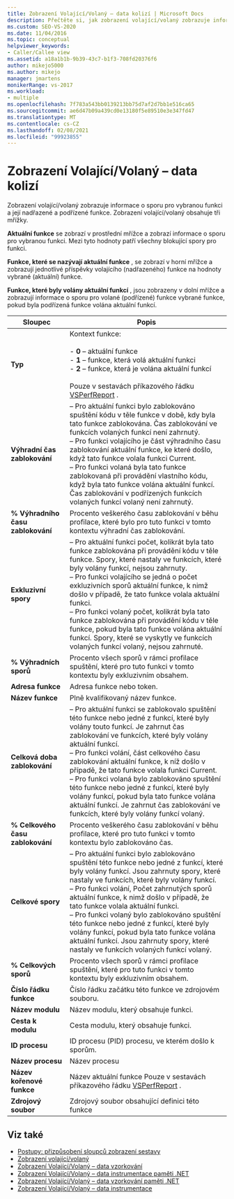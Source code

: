 ```yaml
---
title: Zobrazení Volající/Volaný – data kolizí | Microsoft Docs
description: Přečtěte si, jak zobrazení volající/volaný zobrazuje informace o sporu pro vybranou funkci a její nadřazené a podřízené funkce v Prohlížeč výkonu.
ms.custom: SEO-VS-2020
ms.date: 11/04/2016
ms.topic: conceptual
helpviewer_keywords:
- Caller/Callee view
ms.assetid: a18a1b1b-9b39-43c7-b1f3-708fd20376f6
author: mikejo5000
ms.author: mikejo
manager: jmartens
monikerRange: vs-2017
ms.workload:
- multiple
ms.openlocfilehash: 7f783a543bb0139213bb75d7af2d7bb1e516ca65
ms.sourcegitcommit: ae6d47b09a439cd0e13180f5e89510e3e347fd47
ms.translationtype: MT
ms.contentlocale: cs-CZ
ms.lasthandoff: 02/08/2021
ms.locfileid: "99923855"
---
```

# <a name="callercallee-view----contention-data"></a>Zobrazení Volající/Volaný – data kolizí
Zobrazení volající/volaný zobrazuje informace o sporu pro vybranou funkci a její nadřazené a podřízené funkce. Zobrazení volající/volaný obsahuje tři mřížky.

 **Aktuální funkce** se zobrazí v prostřední mřížce a zobrazí informace o sporu pro vybranou funkci. Mezi tyto hodnoty patří všechny blokující spory pro funkci.

 **Funkce, které se nazývají aktuální funkce** , se zobrazí v horní mřížce a zobrazují jednotlivé příspěvky volajícího (nadřazeného) funkce na hodnoty vybrané (aktuální) funkce.

 **Funkce, které byly volány aktuální funkcí** , jsou zobrazeny v dolní mřížce a zobrazují informace o sporu pro volané (podřízené) funkce vybrané funkce, pokud byla podřízená funkce volána aktuální funkcí.

|Sloupec|Popis|
|------------|-----------------|
|**Typ**|Kontext funkce:<br /><br /> -   **0** – aktuální funkce<br />-   **1** – funkce, která volá aktuální funkci<br />-   **2** – funkce, která je volána aktuální funkcí<br /><br /> Pouze v sestavách příkazového řádku [VSPerfReport](../profiling/vsperfreport.md) .|
|**Výhradní čas zablokování**|– Pro aktuální funkci bylo zablokováno spuštění kódu v těle funkce v době, kdy byla tato funkce zablokována. Čas zablokování ve funkcích volaných funkcí není zahrnutý.<br />– Pro funkci volajícího je část výhradního času zablokování aktuální funkce, ke které došlo, když tato funkce volala funkci Current.<br />– Pro funkci volaná byla tato funkce zablokovaná při provádění vlastního kódu, když byla tato funkce volána aktuální funkcí. Čas zablokování v podřízených funkcích volaných funkcí volaný není zahrnutý.|
|**% Výhradního času zablokování**|Procento veškerého času zablokování v běhu profilace, které bylo pro tuto funkci v tomto kontextu výhradní čas zablokování.|
|**Exkluzivní spory**|– Pro aktuální funkci počet, kolikrát byla tato funkce zablokována při provádění kódu v těle funkce. Spory, které nastaly ve funkcích, které byly volány funkcí, nejsou zahrnuty.<br />– Pro funkci volajícího se jedná o počet exkluzivních sporů aktuální funkce, k nimž došlo v případě, že tato funkce volala aktuální funkci.<br />– Pro funkci volaný počet, kolikrát byla tato funkce zablokována při provádění kódu v těle funkce, pokud byla tato funkce volána aktuální funkcí. Spory, které se vyskytly ve funkcích volaných funkcí volaný, nejsou zahrnuté.|
|**% Výhradních sporů**|Procento všech sporů v rámci profilace spuštění, které pro tuto funkci v tomto kontextu byly exkluzivním obsahem.|
|**Adresa funkce**|Adresa funkce nebo token.|
|**Název funkce**|Plně kvalifikovaný název funkce.|
|**Celková doba zablokování**|– Pro aktuální funkci se zablokovalo spuštění této funkce nebo jedné z funkcí, které byly volány touto funkcí. Je zahrnut čas zablokování ve funkcích, které byly volány aktuální funkcí.<br />– Pro funkci volání, část celkového času zablokování aktuální funkce, k níž došlo v případě, že tato funkce volala funkci Current.<br />– Pro funkci volaná bylo zablokováno spuštění této funkce nebo jedné z funkcí, které byly volány funkcí, pokud byla tato funkce volána aktuální funkcí. Je zahrnut čas zablokování ve funkcích, které byly volány funkcí volaný.|
|**% Celkového času zablokování**|Procento veškerého času zablokování v běhu profilace, které pro tuto funkci v tomto kontextu bylo zablokováno čas.|
|**Celkové spory**|– Pro aktuální funkci bylo zablokováno spuštění této funkce nebo jedné z funkcí, které byly volány funkcí. Jsou zahrnuty spory, které nastaly ve funkcích, které byly volány funkcí.<br />– Pro funkci volání, Počet zahrnutých sporů aktuální funkce, k nimž došlo v případě, že tato funkce volala aktuální funkci.<br />– Pro funkci volaný bylo zablokováno spuštění této funkce nebo jedné z funkcí, které byly volány funkcí, pokud byla tato funkce volána aktuální funkcí. Jsou zahrnuty spory, které nastaly ve funkcích volaných funkcí volaný.|
|**% Celkových sporů**|Procento všech sporů v rámci profilace spuštění, které pro tuto funkci v tomto kontextu byly exkluzivním obsahem.|
|**Číslo řádku funkce**|Číslo řádku začátku této funkce ve zdrojovém souboru.|
|**Název modulu**|Název modulu, který obsahuje funkci.|
|**Cesta k modulu**|Cesta modulu, který obsahuje funkci.|
|**ID procesu**|ID procesu (PID) procesu, ve kterém došlo k sporům.|
|**Název procesu**|Název procesu|
|**Název kořenové funkce**|Název aktuální funkce Pouze v sestavách příkazového řádku [VSPerfReport](../profiling/vsperfreport.md) .|
|**Zdrojový soubor**|Zdrojový soubor obsahující definici této funkce|

## <a name="see-also"></a>Viz také
- [Postupy: přizpůsobení sloupců zobrazení sestavy](../profiling/how-to-customize-report-view-columns.md)
- [Zobrazení volající/volaný](../profiling/caller-callee-view.md)
- [Zobrazení Volající/Volaný – data vzorkování](../profiling/caller-callee-view-sampling-data.md)
- [Zobrazení Volající/Volaný – data instrumentace paměti .NET](../profiling/caller-callee-view-net-memory-instrumentation-data.md)
- [Zobrazení Volající/Volaný – data vzorkování paměti .NET](../profiling/caller-callee-view-dotnet-memory-sampling-data.md)
- [Zobrazení Volající/Volaný – data instrumentace](../profiling/caller-callee-view-instrumentation-data.md)

